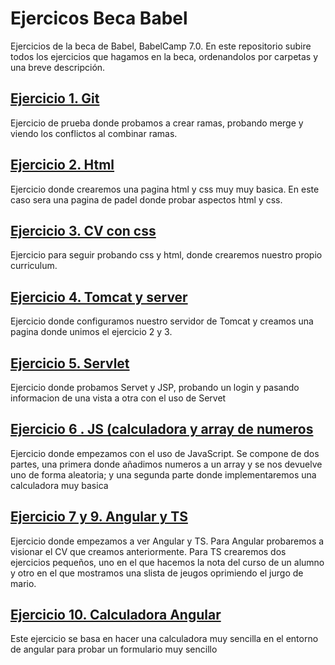 # Ejercicos Beca Babel


Ejercicios de la beca de Babel, BabelCamp 7.0.
En este repositorio subire todos los ejercicios que hagamos en la beca, ordenandolos por carpetas y una breve descripción.

## [Ejercicio 1. Git](https://github.com/albercha17/Ejercicos-Beca-Babel/tree/master/Ejercicio%201.%20Git)

Ejercicio de prueba donde probamos a crear ramas, probando merge y viendo los conflictos al combinar ramas.

## [Ejercicio 2. Html](https://github.com/albercha17/Ejercicos-Beca-Babel/tree/master/Ejercicio%202.%20Html)

Ejercicio donde crearemos una pagina html y css muy muy basica. En este caso sera una pagina de padel donde probar aspectos html y css.

## [Ejercicio 3. CV con css](https://github.com/albercha17/Ejercicos-Beca-Babel/tree/master/Ejercicio%203.%20CV%20con%20css)

Ejercicio para seguir probando css y html, donde crearemos nuestro propio curriculum.

## [Ejercicio 4. Tomcat y server](https://github.com/albercha17/Ejercicos-Beca-Babel/tree/master/Ejercicio%204%20-%20Tomcat)

Ejercicio donde configuramos nuestro servidor de Tomcat y creamos una pagina donde unimos el ejercicio 2 y 3.

## [Ejercicio 5. Servlet](https://github.com/albercha17/Ejercicos-Beca-Babel/tree/master/Ejercicio%205%20-%20Servlet)

Ejercicio donde probamos Servet y JSP, probando un login y pasando informacion de una vista a otra con el uso de Servet

## [Ejercicio 6 . JS (calculadora y array de numeros](https://github.com/albercha17/Ejercicos-Beca-Babel/tree/master/Ejercicio%206%20-%20JS%20(calculadora%20y%20array%20de%20numeros))

Ejercicio donde empezamos con el uso de JavaScript. Se compone de dos partes, una primera donde añadimos numeros a un array y se nos devuelve uno de forma aleatoria; y una segunda parte donde implementaremos una calculadora muy basica

## [Ejercicio 7 y 9. Angular y TS](https://github.com/albercha17/Ejercicos-Beca-Babel/tree/master/Ejercicio%207%20-%20Angular/Prueba_Angular)

Ejercicio donde empezamos a ver Angular y TS. Para Angular probaremos a visionar el CV que creamos anteriormente. Para TS crearemos dos ejercicios pequeños, uno en el que hacemos la nota del curso de un alumno y otro en el que mostramos una slista de jeugos oprimiendo el jurgo de mario.

## [Ejercicio 10. Calculadora Angular](https://github.com/albercha17/Ejercicos-Beca-Babel/tree/master/Ejercicio%2010%20-%20Calculadora%20Angular/CalculadoraAngular)

Este ejercicio se basa en hacer una calculadora muy sencilla en el entorno de angular para probar un formulario muy sencillo




